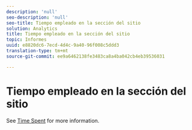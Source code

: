 ```yaml
---
description: 'null'
seo-description: 'null'
seo-title: Tiempo empleado en la sección del sitio
solution: Analytics
title: Tiempo empleado en la sección del sitio
topic: Informes
uuid: e8820dc6-7ecd-4d4c-9a40-96f008c5ddd3
translation-type: tm+mt
source-git-commit: ee9a6462138fe3483ca8a4ba042cb4eb39536031

---
```



# Tiempo empleado en la sección del sitio

See [Time Spent](reports-time-spent-on-page.md) for more information.
